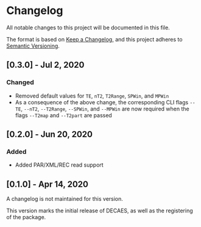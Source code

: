 # Changelog
All notable changes to this project will be documented in this file.

The format is based on [Keep a Changelog](https://keepachangelog.com/en/1.0.0/),
and this project adheres to [Semantic Versioning](https://semver.org/spec/v2.0.0.html).

## [0.3.0] - Jul 2, 2020

### Changed
- Removed default values for `TE`, `nT2`, `T2Range`, `SPWin`, and `MPWin`
- As a consequence of the above change, the corresponding CLI flags `--TE`, `--nT2`, `--T2Range`, `--SPWin`, and `--MPWin` are now required when the flags `--T2map` and `--T2part` are passed

## [0.2.0] - Jun 20, 2020

### Added

- Added PAR/XML/REC read support

## [0.1.0] - Apr 14, 2020

A changelog is not maintained for this version.

This version marks the initial release of DECAES, as well as the registering of the package.
